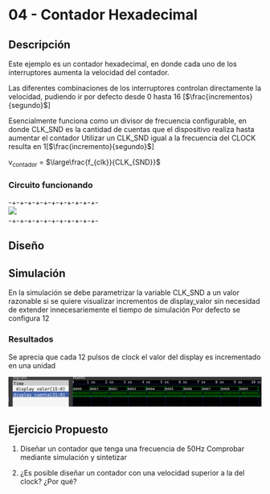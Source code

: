 # 04 - Contador Hexadecimal

## Descripción

Este ejemplo es un contador hexadecimal, en donde cada uno de los interruptores aumenta la velocidad del contador.

Las diferentes combinaciones de los interruptores controlan directamente la velocidad, pudiendo ir por defecto desde 0 hasta 16 [$\frac{incrementos}{segundo}$]

Esencialmente funciona como un divisor de frecuencia configurable, en donde CLK_SND es la cantidad de cuentas que el dispositivo realiza hasta aumentar el contador
Utilizar un CLK_SND igual a la frecuencia del CLOCK resulta en 1[$\frac{incremento}{segundo}$]

v<sub>contador</sub> = $\large\frac{f_{clk}}{CLK_{SND}}$

### Circuito funcionando

-+-+-+-+-+-+-+-+-+-+-+-
<br>
![](../.images/contador.gif)
<br>
-+-+-+-+-+-+-+-+-+-+-+-

## Diseño

## Simulación

En la simulación se debe parametrizar la variable CLK_SND a un valor razonable si se quiere visualizar incrementos de display_valor sin necesidad de extender innecesariemente el tiempo de simulación
Por defecto se configura 12

### Resultados

Se aprecia que cada 12 pulsos de clock el valor del display es incrementado en una unidad

![](../.images/contador_tb.png)

## Ejercicio Propuesto

1. Diseñar un contador que tenga una frecuencia de 50Hz
Comprobar mediante simulación y sintetizar

2. ¿Es posible diseñar un contador con una velocidad superior a la del clock? ¿Por qué?
